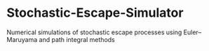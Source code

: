 # Stochastic-Escape-Simulator
Numerical simulations of stochastic escape processes using Euler–Maruyama and path integral methods

